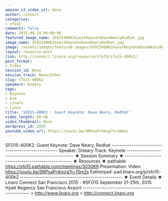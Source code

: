 ```yaml
---
amazon_s3_video_url: None
author: connect
categories:
- sfo15
comments: false
date: 2015-09-24 00:00:00
featured_image_name: SFO15400K2GuestKeynoteDaveNearyRedhat.jpg
image_name: SFO15400K2GuestKeynoteDaveNearyRedhat.jpg
image: /assets/images/featured-images/SFO15400K2GuestKeynoteDaveNearyRedhat.jpg
layout: resource-post
link: http://connect.linaro.org/resource/sfo15/sfo15-400k2/
post_format:
- Video
session_id: None
session_track: None/Other
slug: sfo15-400k2
speakers: Dneary
tags:
- Keynote
- Arm
- Linaro
- Linux
title: 'SFO15-400K2 : Guest Keynote: Dave Neary, Redhat'
video_length: 00:00
video_thumbnail: None
wordpress_id: 2859
youtube_video_url: https://youtu.be/9RPsaPr4mzg?t=10m2s
---
```


SFO15-400K2: Guest Keynote: Dave Neary, Redhat  ---------------------------------------------------  Speaker: Dneary Track: Keynote ---------------------------------------------------  ★ Session Summary ★  ---------------------------------------------------  ★ Resources ★ pathable: https://sfo15.pathable.com/meetings/303069 Presentation:  Video: https://youtu.be/9RPsaPr4mzg?t=10m2s Eatherpad: pad.linaro.org/p/sfo15-400k2 ---------------------------------------------------  ★ Event Details ★ Linaro Connect San Francisco 2015 - #SFO15 September 21-25th, 2015 Hyatt Regency San Francisco Airport ---------------------------------------------------  > http://www.linaro.org > http://connect.linaro.org
